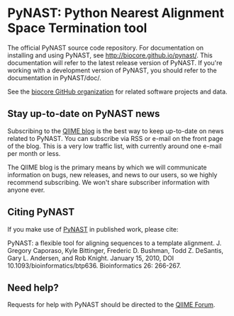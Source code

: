 PyNAST: Python Nearest Alignment Space Termination tool
=======================================================

The official PyNAST source code repository. For documentation on installing and using PyNAST, see http://biocore.github.io/pynast/. This documentation will refer to the latest release version of PyNAST. If you're working with a development version of PyNAST, you should refer to the documentation in PyNAST/doc/.

See the [biocore GitHub organization](https://github.com/biocore) for related software projects and data.

Stay up-to-date on PyNAST news
------------------------------
Subscribing to the [QIIME blog](http://qiime.wordpress.com) is the best way to keep up-to-date on news related to PyNAST. You can subscribe via RSS or e-mail on the front page of the blog. This is a very low traffic list, with currently around one e-mail per month or less.

The QIIME blog is the primary means by which we will communicate information on bugs, new releases, and news to our users, so we highly recommend subscribing. We won't share subscriber information with anyone ever.

Citing PyNAST
-------------
If you make use of [PyNAST](http://biocore.github.io/pynast/) in published work, please cite:

PyNAST: a flexible tool for aligning sequences to a template alignment.
J. Gregory Caporaso, Kyle Bittinger, Frederic D. Bushman, Todd Z. DeSantis, Gary L. Andersen, and Rob Knight. 
January 15, 2010, DOI 10.1093/bioinformatics/btp636. Bioinformatics 26: 266-267.

Need help?
----------
Requests for help with PyNAST should be directed to the [QIIME Forum](http://forum.qiime.org).
